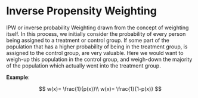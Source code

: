 # Inverse Propensity Weighting

IPW or inverse probability Weighting drawn from the concept of weighting itself. In this process, we initially consider the probability of every person being assigned to a treatment or control group. If some part of the population that has a higher probability of being in the treatment group, is assigned to the control group, are very valuable. Here we would want to weigh-up this population in the control group, and weigh-down the majority of the population which actually went into the treatment group.

**Example**:

$$
w(x)=  \frac{1}{p(x)}\\
w(x)=  \frac{1}{1-p(x)}
$$




